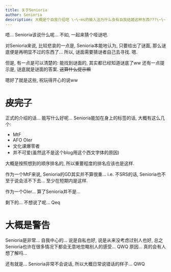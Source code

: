 ```yaml
---
title: 关于Senioria
author: Senioria
description: 大概是个自我介绍吧 \~\~ms的输入法为什么会有自我结婚这种东西???\~\~
---
```


唔... Senioria该说什么呢... 不如, 一起来猜个哑谜吧.

对Senioria来说, 比较悲哀的一点是,
Senioria本能地认为, 只要给出了谜面, 那么谜底便是再明显不过的东西了...
所以, 谜面需要猜谜者自己去寻找. 嗯.

但是, 有一点是可以清楚的: 能找到谜面的, 其实都已经知道谜底了ww
还有一点提示是, 谜底就是谜面的答案. ~~这算什么提示嘛~~

嗯好了就是这些, 祝玩得开心的说ww

# ~~皮完了~~

正式的介绍的话... 能写什么好呢...
Senioria能加在身上的标签的话, 大概有这么几个:

- MtF
- AFO OIer
- 文化课爆零者
- 并不可爱(虽然这不是这个blog用这个西文字体的原因)

大概是按照想到的顺序排名的, 所以重要程度的排名应该也是这样.

作为一个MtF来说, Senioria的GD其实并不算很重...
i.e. 不SRS的话, Senioria也不至于说会活不下去...
至少在短期内是这样.

作为一个OIer... 算了Senioria并不是...

剩下的... 不想说了呢... Qeq

# 大概是警告

Senioria是非常... 自我中心的...
说是自私也好, 说是从来没考虑过别人也好, 总之Senioria也许在很多情况下都会无意地忽略别人的感受... QWQ
原因... 真的会有人想了解吗...

还有就是... Senioria非常不会说话, 所以大概日常说错话的样子... QWQ

